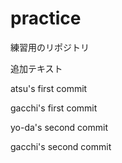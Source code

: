 # practice
練習用のリポジトリ

追加テキスト

atsu's first commit

gacchi's first commit

yo-da's second commit

gacchi's second commit

